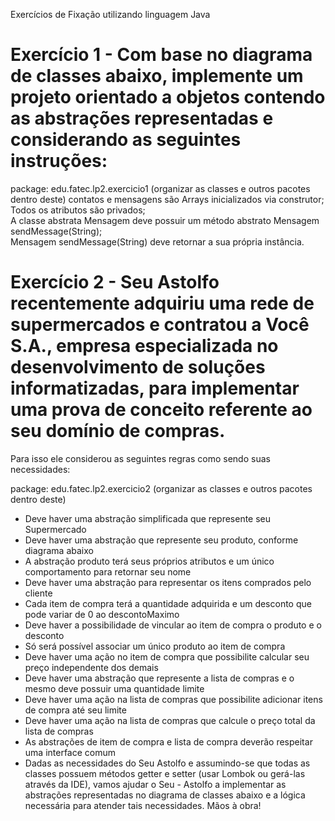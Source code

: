 Exercícios de Fixação utilizando linguagem Java

# Exercício 1 - Com base no diagrama de classes abaixo, implemente um projeto orientado a objetos contendo as abstrações representadas e considerando as seguintes instruções:

package: edu.fatec.lp2.exercicio1 (organizar as classes e outros pacotes dentro deste) contatos e mensagens são Arrays inicializados via construtor;    
Todos os atributos são privados;    
A classe abstrata Mensagem deve possuir um método abstrato Mensagem sendMessage(String);  
Mensagem sendMessage(String) deve retornar a sua própria instância.  


# Exercício 2 - Seu Astolfo recentemente adquiriu uma rede de supermercados e contratou a Você S.A., empresa especializada no desenvolvimento de soluções informatizadas, para implementar uma prova de conceito referente ao seu domínio de compras.

Para isso ele considerou as seguintes regras como sendo suas necessidades:

package: edu.fatec.lp2.exercicio2 (organizar as classes e outros pacotes dentro deste)  
- Deve haver uma abstração simplificada que represente seu Supermercado
- Deve haver uma abstração que represente seu produto, conforme diagrama abaixo
- A abstração produto terá seus próprios atributos e um único comportamento para retornar seu nome
- Deve haver uma abstração para representar os itens comprados pelo cliente
- Cada item de compra terá a quantidade adquirida e um desconto que pode variar de 0 ao descontoMaximo
- Deve haver a possibilidade de vincular ao item de compra o produto e o desconto
- Só será possível associar um único produto ao item de compra
- Deve haver uma ação no item de compra que possibilite calcular seu preço independente dos demais
- Deve haver uma abstração que represente a lista de compras e o mesmo deve possuir uma quantidade limite
- Deve haver uma ação na lista de compras que possibilite adicionar itens de compra até seu limite
- Deve haver uma ação na lista de compras que calcule o preço total da lista de compras
- As abstrações de item de compra e lista de compra deverão respeitar uma interface comum
- Dadas as necessidades do Seu Astolfo e assumindo-se que todas as classes possuem métodos getter e setter (usar Lombok ou gerá-las através da IDE), vamos ajudar o Seu - Astolfo a implementar as abstrações representadas no diagrama de classes abaixo e a lógica necessária para atender tais necessidades. Mãos à obra!
